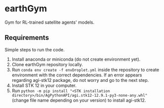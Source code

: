 # earthGym
Gym for RL-trained satellite agents' models.

## Requirements
Simple steps to run the code.
1. Install anaconda or miniconda (do not create environment yet).
2. Clone earthGym repository locally.
3. Run `conda env create -f envDroplet.yml` inside the repository to create environment with the correct dependencies. If an error appears regarding agi-stk12 package, do not worry and go to the next step.
4. Install STK 12 in your computer.
5. Run `python -m pip install "<STK installation directory>/bin/AgPythonAPI/agi.stk12-12.9.1-py3-none-any.whl"` (change file name depending on your version) to install agi-stk12.
